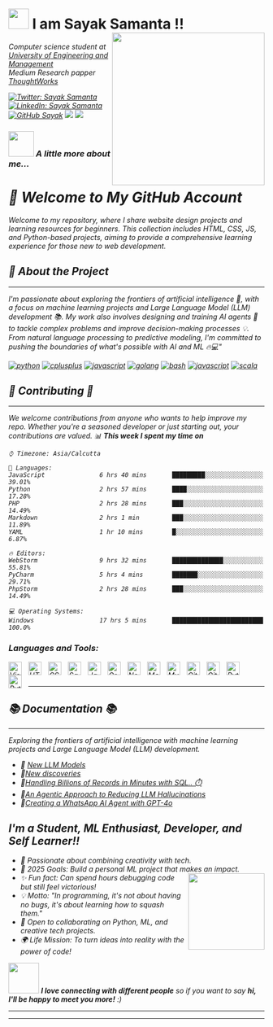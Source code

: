  # <img width="40"  src="https://cdn-icons-png.flaticon.com/512/8220/8220415.png"> I am Sayak Samanta !! <img width="300px" align="right" src="https://octodex.github.com/images/daftpunktocat-thomas.gif">
<p><em>Computer science student at <a href="https://iem.edu.in/">University of Engineering and Management</a></br>Medium Research papper <a href="https://medium.com/?tag=deep-learning">ThoughtWorks</a><img 
</em></p>

[![Twitter: Sayak Samanta](https://img.shields.io/twitter/follow/Sayak-Samanta?style=social)](https://x.com/AlienX1751669)
[![LinkedIn: Sayak Samanta](https://img.shields.io/badge/-Sayak%20Samanta-blue?style=flat-square&logo=Linkedin&logoColor=white&link=https://www.linkedin.com/in/sayak-samanta-64391a316/)](https://www.linkedin.com/in/sayak-samanta-64391a316/)
[![GitHub Sayak](https://img.shields.io/github/followers/say217?label=follow&style=social)](https://github.com/say217)
[![](https://img.shields.io/badge/Telegram-Sayak-Samanta-blue)](https://t.me/Sayak-Samanta)
 [![](https://img.shields.io/badge/Gmail-sayaksmnt@gmail.com-red)](https://mail.google.com/mail/u/0/?tab=km#inbox)

### <img src="https://media.giphy.com/media/VgCDAzcKvsR6OM0uWg/giphy.gif" width="50"> A little more about me...   

# 🚀 Welcome to  My GitHub Account 

Welcome to my repository, where I share website design projects and learning resources for beginners. This collection includes HTML, CSS, JS, and Python-based projects, aiming to provide a comprehensive learning experience for those new to web development. 
## 👥 About the Project 
---------------------------
I'm passionate about exploring the frontiers of artificial intelligence 🤖, with a focus on machine learning projects and Large Language Model (LLM) development 📚. My work also involves designing and training AI agents 🤝 to tackle complex problems and improve decision-making processes 💡. From natural language processing to predictive modeling, I'm committed to pushing the boundaries of what's possible with AI and ML 🔥💻"
<p align="left">
<a href="https://github.com/priyanshumay"><img src="https://img.shields.io/badge/python-FFFF00.svg?style=for-the-badge&logo=python&logoColor=0768a8&labelColor=ffffff" alt="python"></a>
<a href="https://github.com/priyanshumay"><img src="https://img.shields.io/badge/C++-4B0082.svg?style=for-the-badge&logo=c%2B%2B&logoColor=4B0082&labelColor=ffffff" alt="cplusplus"></a>
<a href="https://github.com/priyanshumay"><img src="https://img.shields.io/badge/JS-f5f542.svg?style=for-the-badge&logo=javascript&logoColor=f5f542&labelColor=ffffff" alt="javascript"></a>
<a href="https://github.com/priyanshumay"><img src="https://img.shields.io/badge/GO-42c8f5.svg?style=for-the-badge&logo=go&logoColor=42c8f5&labelColor=ffffff" alt="golang"></a>
<a href="https://github.com/priyanshumay"><img src="https://img.shields.io/badge/BASH-4a5057.svg?style=for-the-badge&logo=gnu-bash&logoColor=4a5057&labelColor=ffffff" alt="bash"></a>
<a href="https://github.com/priyanshumay"><img src="https://img.shields.io/badge/PHP-6566ba.svg?style=for-the-badge&logo=php&logoColor=6566ba&labelColor=ffffff" alt="javascript"></a>
<a href="https://github.com/priyanshumay"><img src="https://img.shields.io/badge/scala-red.svg?style=for-the-badge&logo=scala&logoColor=red&labelColor=ffffff" alt="scala"></a>
</p>

## 👥 Contributing 👥
----------------------

We welcome contributions from anyone who wants to help improve my repo. Whether you're a seasoned developer or just starting out, your contributions are valued.
📊 **This week I spent my time on** 

``` text
⌚︎ Timezone: Asia/Calcutta

💬 Languages: 
JavaScript               6 hrs 40 mins       █████████░░░░░░░░░░░░░░░░   39.01% 
Python                   2 hrs 57 mins       ████░░░░░░░░░░░░░░░░░░░░░   17.28% 
PHP                      2 hrs 28 mins       ███░░░░░░░░░░░░░░░░░░░░░░   14.49% 
Markdown                 2 hrs 1 min         ███░░░░░░░░░░░░░░░░░░░░░░   11.89% 
YAML                     1 hr 10 mins        █░░░░░░░░░░░░░░░░░░░░░░░░   6.87%

🔥 Editors: 
WebStorm                 9 hrs 32 mins       ██████████████░░░░░░░░░░░   55.81% 
PyCharm                  5 hrs 4 mins        ███████░░░░░░░░░░░░░░░░░░   29.71% 
PhpStorm                 2 hrs 28 mins       ███░░░░░░░░░░░░░░░░░░░░░░   14.49%

💻 Operating Systems: 
Windows                  17 hrs 5 mins       █████████████████████████   100.0%

```


### Languages and Tools:

<img align="left" alt="Visual Studio Code" width="26px" src="https://cdn.jsdelivr.net/gh/devicons/devicon/icons/vscode/vscode-original.svg" style="padding-right:10px;" />
<img align="left" alt="HTML5" width="26px" src="https://cdn.jsdelivr.net/gh/devicons/devicon/icons/html5/html5-original.svg" style="padding-right:10px;" />
<img align="left" alt="CSS3" width="26px" src="https://cdn.jsdelivr.net/gh/devicons/devicon/icons/css3/css3-original.svg" style="padding-right:10px;" />
<img align="left" alt="Sass" width="26px" src="https://cdn.jsdelivr.net/gh/devicons/devicon/icons/sass/sass-original.svg" style="padding-right:10px;" />
<img align="left" alt="JavaScript" width="26px" src="https://cdn.jsdelivr.net/gh/devicons/devicon/icons/javascript/javascript-original.svg" style="padding-right:10px;" />

<img align="left" alt="GraphQL" width="26px" src="https://cdn.jsdelivr.net/gh/devicons/devicon/icons/graphql/graphql-plain.svg" style="padding-right:10px;" />
<img align="left" alt="Node.js" width="26px" src="https://cdn.jsdelivr.net/gh/devicons/devicon/icons/nodejs/nodejs-original.svg" style="padding-right:10px;" />

<img align="left" alt="MongoDB" width="26px" src="https://cdn.jsdelivr.net/gh/devicons/devicon/icons/mongodb/mongodb-original.svg" style="padding-right:10px;" />
<img align="left" alt="MySQL" width="26px" src="https://cdn.jsdelivr.net/gh/devicons/devicon/icons/mysql/mysql-original.svg" style="padding-right:10px;" />
<img align="left" alt="Git" width="26px" src="https://cdn.jsdelivr.net/gh/devicons/devicon/icons/git/git-original.svg" style="padding-right:10px;" />
<img align="left" alt="GitHub" width="26px" src="https://user-images.githubusercontent.com/3369400/139447912-e0f43f33-6d9f-45f8-be46-2df5bbc91289.png" style="padding-right:10px;" />
<img align="left" alt="Python" width="26px" src="https://cdn.icon-icons.com/icons2/2107/PNG/512/file_type_python_icon_130221.png" style="padding-right:10px;" />
<img align="left" alt="Pytorch" width="26px" src="https://www.pngrepo.com/png/354240/512/pytorch.png" style="padding-right:10px;" />
<br />
<br />

---

## 📚 Documentation 📚
-----------------------
 Exploring the frontiers of artificial intelligence with machine learning projects and Large Language Model (LLM) development.
 
- 🤖 [New LLM Models](https://www.vectara.com/blog/top-large-language-models-llms-gpt-4-llama-gato-bloom-and-when-to-choose-one-over-the-other)
- 🤖[New discoveries](https://www.sciencedaily.com/releases/2024/12/241219190259.htm)  
- 🤖[Handling Billions of Records in Minutes with SQL.. ⏱️](https://towardsdatascience.com/handling-billions-of-records-in-minutes-with-sql-%EF%B8%8F-484d2d6027bc)
- 🤖[An Agentic Approach to Reducing LLM Hallucinations](https://towardsdatascience.com/an-agentic-approach-to-reducing-llm-hallucinations-f7ffd6eedcf2)
- 🤖[Creating a WhatsApp AI Agent with GPT-4o](https://towardsdatascience.com/creating-a-whatsapp-ai-agent-with-gpt-4o-f0bc197d2ac0)

## I'm a Student, ML Enthusiast, Developer, and Self Learner!!


- 🌟 Passionate about combining creativity with tech.
- 🎯 2025 Goals: Build a personal ML project that makes an impact. <img width="150px" align="right" src="https://media2.giphy.com/media/USV0ym3bVWQJJmNu3N/giphy.webp?cid=790b7611hpc64f2a5ayfrnre0vxiyt93k7ywbn4zsyjqg0i5&ep=v1_gifs_search&rid=giphy.webp&ct=g">
- ✨ Fun fact: Can spend hours debugging code but still feel victorious!
- 💡 Motto: "In programming, it's not about having no bugs, it's about learning how to squash them."
- 🤝 Open to collaborating on Python, ML, and creative tech projects.
- 🌍 Life Mission: To turn ideas into reality with the power of code!



<img src="https://media.giphy.com/media/LnQjpWaON8nhr21vNW/giphy.gif" width="60"> <em><b>I love connecting with different people</b> so if you want to say <b>hi, I'll be happy to meet you more!</b> :)</em>

---


---


